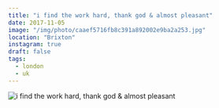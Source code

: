 ```yaml
---
title: "i find the work hard, thank god & almost pleasant"
date: 2017-11-05
image: "/img/photo/caaef5716fb8c391a892002e9ba2a253.jpg"
location: "Brixton"
instagram: true
draft: false
tags:
  - london
  - uk
---
```


![i find the work hard, thank god & almost pleasant](/img/photo/caaef5716fb8c391a892002e9ba2a253.jpg)
